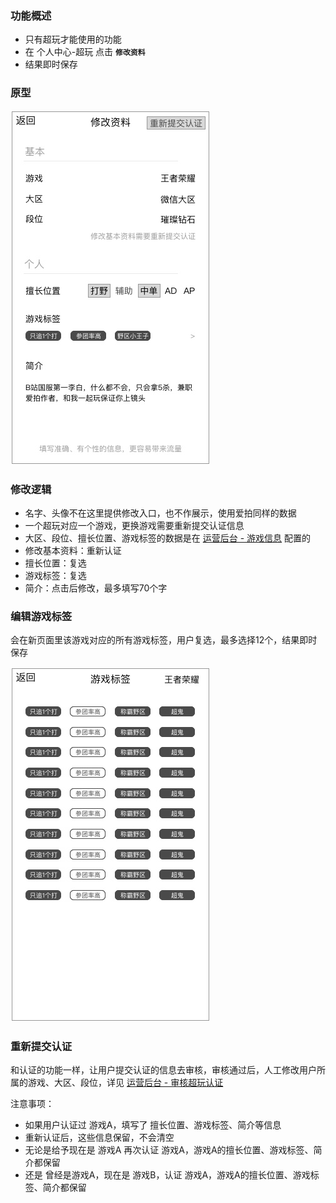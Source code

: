 ### 功能概述
* 只有超玩才能使用的功能
* 在 个人中心-超玩 点击 **`修改资料`**
* 结果即时保存

### 原型
![](img/修改资料-超玩.jpg)

### 修改逻辑
* 名字、头像不在这里提供修改入口，也不作展示，使用爱拍同样的数据
* 一个超玩对应一个游戏，更换游戏需要重新提交认证信息
* 大区、段位、擅长位置、游戏标签的数据是在 [运营后台 - 游戏信息](console-gameinfo.md) 配置的
* 修改基本资料：重新认证
* 擅长位置：复选
* 游戏标签：复选
* 简介：点击后修改，最多填写70个字

### 编辑游戏标签
会在新页面里该游戏对应的所有游戏标签，用户复选，最多选择12个，结果即时保存

![](img/修改资料-超玩-编辑游戏标签.jpg)

### 重新提交认证
和认证的功能一样，让用户提交认证的信息去审核，审核通过后，人工修改用户所属的游戏、大区、段位，详见 [运营后台 - 审核超玩认证](console-verify.md)

注意事项：

* 如果用户认证过 游戏A，填写了 擅长位置、游戏标签、简介等信息
* 重新认证后，这些信息保留，不会清空
* 无论是给予现在是 游戏A 再次认证 游戏A，游戏A的擅长位置、游戏标签、简介都保留
* 还是 曾经是游戏A，现在是 游戏B，认证 游戏A，游戏A的擅长位置、游戏标签、简介都保留